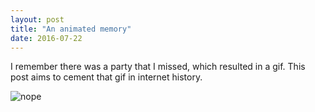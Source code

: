 ```yaml
---
layout: post
title: "An animated memory"
date: 2016-07-22
---
```


I remember there was a party that I missed, which resulted in a gif. This post aims to cement that gif in internet history.

<img src= "/assets/nope.gif" alt="nope">
